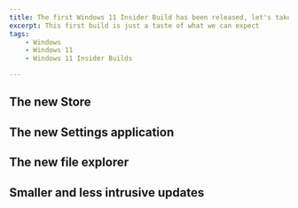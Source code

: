```yaml
---
title: The first Windows 11 Insider Build has been released, let's take a look
excerpt: This first build is just a taste of what we can expect
tags:
    - Windows
    - Windows 11
    - Windows 11 Insider Builds

---
```


## The new Store

## The new Settings application

## The new file explorer

## Smaller and less intrusive updates